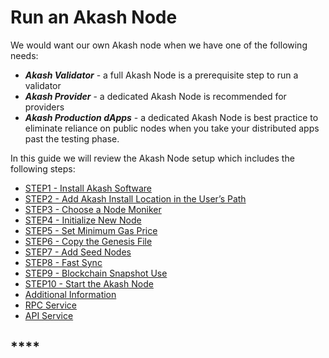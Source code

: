 # Run an Akash Node

We would want our own Akash node when we have one of the following needs:

* _**Akash Validator**_ - a full Akash Node is a prerequisite step to run a validator&#x20;
* _**Akash Provider**_ - a dedicated Akash Node is recommended for providers&#x20;
* _**Akash Production dApps**_ - a dedicated Akash Node is best practice to eliminate reliance on public nodes when you take your distributed apps past the testing phase.

In this guide we will review the Akash Node setup which includes the following steps:

* [STEP1 - Install Akash Software](step1-install-akash-software.md)
* [STEP2 - Add Akash Install Location in the User’s Path](step2-add-akash-install-location-in-the-users-path.md)
* [STEP3 - Choose a Node Moniker](step3-choose-a-node-moniker.md)
* [STEP4 - Initialize New Node](step4-initialize-new-node.md)
* [STEP5 - Set Minimum Gas Price](step5-set-minimum-gas-price.md)
* [STEP6 - Copy the Genesis File](step6-copy-the-genesis-file.md)
* [STEP7 - Add Seed Nodes](step7-add-seed-and-peer-nodes.md)
* [STEP8 - Fast Sync](step8-fast-sync.md)
* [STEP9 - Blockchain Snapshot Use](step9-blockchain-snapshot-use.md)
* [STEP10 - Start the Akash Node](step10-start-the-akash-node.md)
* [Additional Information](additional-information.md)
* [RPC Service](rpc-service.md)
* [API Service](api-service.md)



## ****
